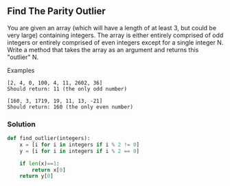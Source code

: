 ## Find The Parity Outlier
You are given an array (which will have a length of at least 3, but could be very large) containing integers. The array is either entirely comprised of odd integers or entirely comprised of even integers except for a single integer N. Write a method that takes the array as an argument and returns this "outlier" N.

Examples
```
[2, 4, 0, 100, 4, 11, 2602, 36]
Should return: 11 (the only odd number)

[160, 3, 1719, 19, 11, 13, -21]
Should return: 160 (the only even number)

```
### Solution
```python
def find_outlier(integers):
    x = [i for i in integers if i % 2 != 0]
    y = [i for i in integers if i % 2 == 0]

    if len(x)==1:
        return x[0]
    return y[0]
```
